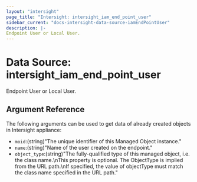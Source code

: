 ```yaml
---
layout: "intersight"
page_title: "Intersight: intersight_iam_end_point_user"
sidebar_current: "docs-intersight-data-source-iamEndPointUser"
description: |-
Endpoint User or Local User.
---
```


# Data Source: intersight_iam_end_point_user
Endpoint User or Local User.
## Argument Reference
The following arguments can be used to get data of already created objects in Intersight appliance:
* `moid`:(string)"The unique identifier of this Managed Object instance."
* `name`:(string)"Name of the user created on the endpoint."
* `object_type`:(string)"The fully-qualified type of this managed object, i.e. the class name.\nThis property is optional. The ObjectType is implied from the URL path.\nIf specified, the value of objectType must match the class name specified in the URL path."

